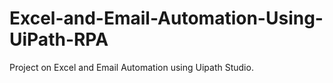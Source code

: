 # Excel-and-Email-Automation-Using-UiPath-RPA
Project on Excel and Email Automation using Uipath Studio.
